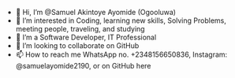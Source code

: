 - 👋 Hi, I’m @Samuel Akintoye Ayomide (Ogooluwa)
- 👀 I’m interested in Coding, learning new skills, Solving Problems, meeting people, traveling, and studying 
- 🌱 I’m a Software Developer, IT Professional
- 💞️ I’m looking to collaborate on GitHub
- 📫 How to reach me WhatsApp no. +2348156650836, Instagram: @samuelayomide2190, or on GitHub here
<!---
Samuelogooluwa/Samuelogooluwa is a ✨ special ✨ repository because its `README.md` (this file) appears on your GitHub profile.
You can click the Preview link to take a look at your changes.
--->
